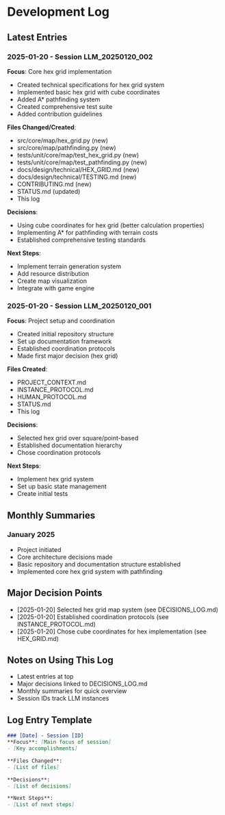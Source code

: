 # Development Log

## Latest Entries

### 2025-01-20 - Session LLM_20250120_002
**Focus**: Core hex grid implementation
- Created technical specifications for hex grid system
- Implemented basic hex grid with cube coordinates
- Added A* pathfinding system
- Created comprehensive test suite
- Added contribution guidelines

**Files Changed/Created**:
- src/core/map/hex_grid.py (new)
- src/core/map/pathfinding.py (new)
- tests/unit/core/map/test_hex_grid.py (new)
- tests/unit/core/map/test_pathfinding.py (new)
- docs/design/technical/HEX_GRID.md (new)
- docs/design/technical/TESTING.md (new)
- CONTRIBUTING.md (new)
- STATUS.md (updated)
- This log

**Decisions**:
- Using cube coordinates for hex grid (better calculation properties)
- Implementing A* for pathfinding with terrain costs
- Established comprehensive testing standards

**Next Steps**:
- Implement terrain generation system
- Add resource distribution
- Create map visualization
- Integrate with game engine

### 2025-01-20 - Session LLM_20250120_001
**Focus**: Project setup and coordination
- Created initial repository structure
- Set up documentation framework
- Established coordination protocols
- Made first major decision (hex grid)

**Files Created**:
- PROJECT_CONTEXT.md
- INSTANCE_PROTOCOL.md
- HUMAN_PROTOCOL.md
- STATUS.md
- This log

**Decisions**:
- Selected hex grid over square/point-based
- Established documentation hierarchy
- Chose coordination protocols

**Next Steps**:
- Implement hex grid system
- Set up basic state management
- Create initial tests

## Monthly Summaries

### January 2025
- Project initiated
- Core architecture decisions made
- Basic repository and documentation structure established
- Implemented core hex grid system with pathfinding

## Major Decision Points
- [2025-01-20] Selected hex grid map system (see DECISIONS_LOG.md)
- [2025-01-20] Established coordination protocols (see INSTANCE_PROTOCOL.md)
- [2025-01-20] Chose cube coordinates for hex implementation (see HEX_GRID.md)

## Notes on Using This Log
- Latest entries at top
- Major decisions linked to DECISIONS_LOG.md
- Monthly summaries for quick overview
- Session IDs track LLM instances

## Log Entry Template
```markdown
### [Date] - Session [ID]
**Focus**: [Main focus of session]
- [Key accomplishments]

**Files Changed**:
- [List of files]

**Decisions**:
- [List of decisions]

**Next Steps**:
- [List of next steps]
```